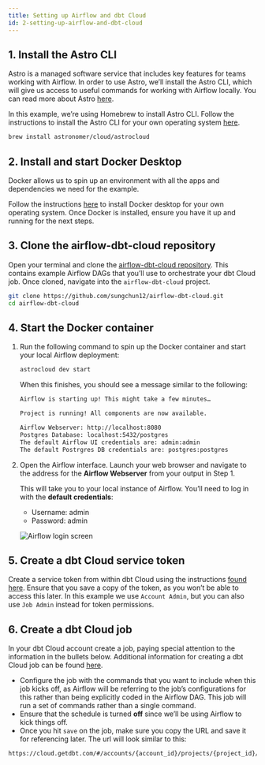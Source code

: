 ```yaml
---
title: Setting up Airflow and dbt Cloud
id: 2-setting-up-airflow-and-dbt-cloud
---
```


## 1. Install the Astro CLI

Astro is a managed software service that includes key features for teams working with Airflow. In order to use Astro, we’ll install the Astro CLI, which will give us access to useful commands for working with Airflow locally. You can read more about Astro [here](https://docs.astronomer.io/astro/).

In this example, we’re using Homebrew to install Astro CLI. Follow the instructions to install the Astro CLI for your own operating system [here](https://docs.astronomer.io/astro/install-cli).

```bash
brew install astronomer/cloud/astrocloud
```

<WistiaVideo id="uosszw1qul" />

## 2. Install and start Docker Desktop

Docker allows us to spin up an environment with all the apps and dependencies we need for the example.

Follow the instructions [here](https://docs.docker.com/desktop/) to install Docker desktop for your own operating system. Once Docker is installed, ensure you have it up and running for the next steps.

<WistiaVideo id="qr84pa8k9f" />

## 3. Clone the airflow-dbt-cloud repository

Open your terminal and clone the [airflow-dbt-cloud repository](https://github.com/sungchun12/airflow-dbt-cloud.git). This contains example Airflow DAGs that you’ll use to orchestrate your dbt Cloud job. Once cloned, navigate into the `airflow-dbt-cloud` project.

```bash
git clone https://github.com/sungchun12/airflow-dbt-cloud.git
cd airflow-dbt-cloud
```

<WistiaVideo id="oo1yel115i" />

## 4. Start the Docker container

1. Run the following command to spin up the Docker container and start your local Airflow deployment:

    ```bash
    astrocloud dev start
    ```

    When this finishes, you should see a message similar to the following:

    ```bash
    Airflow is starting up! This might take a few minutes…

    Project is running! All components are now available.

    Airflow Webserver: http://localhost:8080
    Postgres Database: localhost:5432/postgres
    The default Airflow UI credentials are: admin:admin
    The default Postrgres DB credentials are: postgres:postgres
    ```

2. Open the Airflow interface. Launch your web browser and navigate to the address for the **Airflow Webserver** from your output in Step 1.

    This will take you to your local instance of Airflow. You’ll need to log in with the **default credentials**:

    - Username: admin
    - Password: admin

    ![Airflow login screen](/img/guides/orchestration/airflow-and-dbt-cloud/airflow-login.png)

<WistiaVideo id="2rzsjo0uml" />

## 5. Create a dbt Cloud service token

Create a service token from within dbt Cloud using the instructions [found here](https://docs.getdbt.com/docs/dbt-cloud-apis/service-tokens). Ensure that you save a copy of the token, as you won’t be able to access this later. In this example we use `Account Admin`, but you can also use `Job Admin` instead for token permissions.

<WistiaVideo id="amubh6qmwq" />

## 6. Create a dbt Cloud job

In your dbt Cloud account create a job, paying special attention to the information in the bullets below. Additional information for creating a dbt Cloud job can be found [here](https://docs.getdbt.com/docs/get-started/getting-started/building-your-first-project/schedule-a-job).

- Configure the job with the commands that you want to include when this job kicks off, as Airflow will be referring to the job’s configurations for this rather than being explicitly coded in the Airflow DAG. This job will run a set of commands rather than a single command.
- Ensure that the schedule is turned **off** since we’ll be using Airflow to kick things off.
- Once you hit `save` on the job, make sure you copy the URL and save it for referencing later. The url will look similar to this:

```html
https://cloud.getdbt.com/#/accounts/{account_id}/projects/{project_id}/jobs/{job_id}/
```

<WistiaVideo id="qiife5rzlp" />
